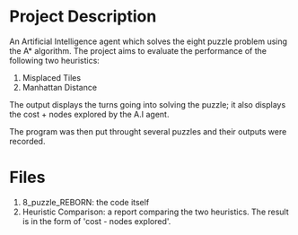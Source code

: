 # Project Description
An Artificial Intelligence agent which solves the eight puzzle problem using the A* algorithm. The project aims to evaluate the performance of the following two heuristics:<br>
1. Misplaced Tiles
2. Manhattan Distance

The output displays the turns going into solving the puzzle; it also displays the cost + nodes explored by the A.I agent. <br>

The program was then put throught several puzzles and their outputs were recorded.

# Files
1. 8_puzzle_REBORN: the code itself
2. Heuristic Comparison: a report comparing the two heuristics. The result is in the form of 'cost - nodes explored'.

